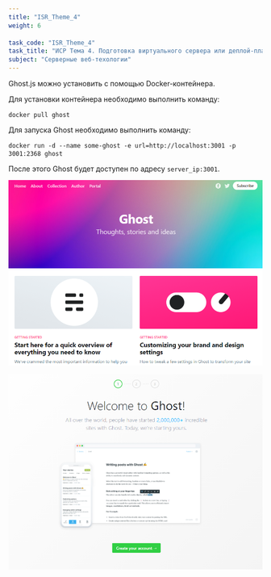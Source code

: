 ```yaml
---
title: "ISR_Theme_4"
weight: 6

task_code: "ISR_Theme_4"
task_title: "ИСР Тема 4. Подготовка виртуального сервера или деплой-платформы для публикации веб-ресурса на основе Ghost.js"
subject: "Серверные веб-техологии"
---
```


Ghost.js можно установить с помощью Docker-контейнера.

Для установки контейнера необходимо выполнить команду:

```
docker pull ghost
```

Для запуска Ghost необходимо выполнить команду:

```
docker run -d --name some-ghost -e url=http://localhost:3001 -p 3001:2368 ghost
```

После этого Ghost будет доступен по адресу `server_ip:3001`.

![ИСР тема 4 задание 1](./isr-4-screenshots/4-1.png)

![ИСР тема 4 задание 2](./isr-4-screenshots/4-2.png)
